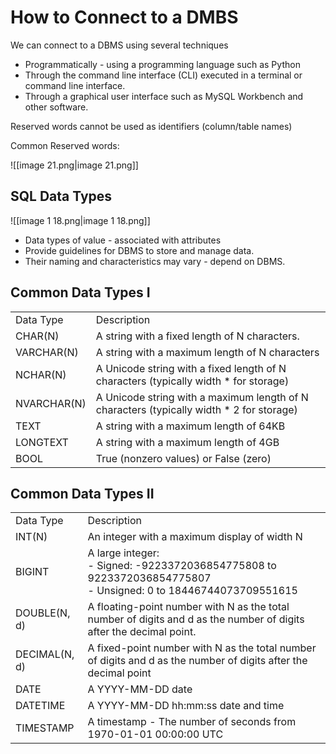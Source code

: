 
# How to Connect to a DMBS

We can connect to a DBMS using several techniques

- Programmatically - using a programming language such as Python
- Through the command line interface (CLI) executed in a terminal or command line interface.
- Through a graphical user interface such as MySQL Workbench and other software.

Reserved words cannot be used as identifiers (column/table names)

Common Reserved words:

![[image 21.png|image 21.png]]

## SQL Data Types

![[image 1 18.png|image 1 18.png]]

- Data types of value - associated with attributes
- Provide guidelines for DBMS to store and manage data.
- Their naming and characteristics may vary - depend on DBMS.

## Common Data Types I

|             |                                                                                          |
| ----------- | ---------------------------------------------------------------------------------------- |
| Data Type   | Description                                                                              |
| CHAR(N)     | A string with a fixed length of N characters.                                            |
| VARCHAR(N)  | A string with a maximum length of N characters                                           |
| NCHAR(N)    | A Unicode string with a fixed length of N characters (typically width * for storage)     |
| NVARCHAR(N) | A Unicode string with a maximum length of N characters (typically width * 2 for storage) |
| TEXT        | A string with a maximum length of 64KB                                                   |
| LONGTEXT    | A string with a maximum length of 4GB                                                    |
| BOOL        | True (nonzero values) or False (zero)                                                    |

## Common Data Types II

|               |                                                                                                                        |
| ------------- | ---------------------------------------------------------------------------------------------------------------------- |
| Data Type     | Description                                                                                                            |
| INT(N)        | An integer with a maximum display of width N                                                                           |
| BIGINT        | A large integer:  <br>- Signed: -9223372036854775808 to 9223372036854775807  <br>- Unsigned: 0 to 18446744073709551615 |
| DOUBLE(N, d)  | A floating-point number with N as the total number of digits and d as the number of digits after the decimal point.    |
| DECIMAL(N, d) | A fixed-point number with N as the total number of digits and d as the number of digits after the decimal point        |
| DATE          | A YYYY-MM-DD date                                                                                                      |
| DATETIME      | A YYYY-MM-DD hh:mm:ss date and time                                                                                    |
| TIMESTAMP     | A timestamp - The number of seconds from 1970-01-01 00:00:00 UTC                                                       |
